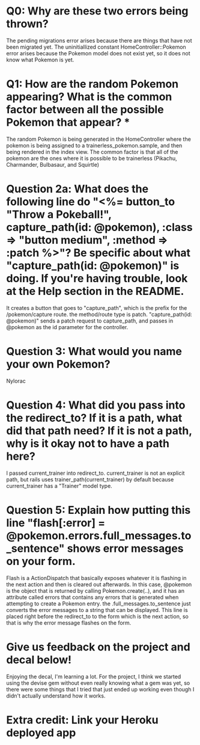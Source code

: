 # Q0: Why are these two errors being thrown?
The pending migrations error arises because there are things that have not been migrated yet.
The uninitiallized constant HomeController::Pokemon error arises because the Pokemon model does not exist yet, so it does not know what Pokemon is yet.

# Q1: How are the random Pokemon appearing? What is the common factor between all the possible Pokemon that appear? *
The random Pokemon is being generated in the HomeController where the pokemon is being assigned to a trainerless_pokemon.sample, and then being rendered in the index view. The common factor is that all of the pokemon are the ones where it is possible to be trainerless (Pikachu, Charmander, Bulbasaur, and Squirtle)

# Question 2a: What does the following line do "<%= button_to "Throw a Pokeball!", capture_path(id: @pokemon), :class => "button medium", :method => :patch %>"? Be specific about what "capture_path(id: @pokemon)" is doing. If you're having trouble, look at the Help section in the README.
It creates a button that goes to "capture_path", which is the prefix for the /pokemon/capture route. the method/route type is patch. "capture_path(id: @pokemon)" sends a patch request to capture_path, and passes in @pokemon as the id parameter for the controller.

# Question 3: What would you name your own Pokemon?
Nylorac

# Question 4: What did you pass into the redirect_to? If it is a path, what did that path need? If it is not a path, why is it okay not to have a path here?
I passed current_trainer into redirect_to. current_trainer is not an explicit path, but rails uses trainer_path(current_trainer) by default because current_trainer has a "Trainer" model type.

# Question 5: Explain how putting this line "flash[:error] = @pokemon.errors.full_messages.to_sentence" shows error messages on your form.
Flash is a ActionDispatch that basically exposes whatever it is flashing in the next action and then is cleared out afterwards. In this case, @pokemon is the object that is returned by calling Pokemon.create(..), and it has an attribute called errors that contains any errors that is generated when attempting to create a Pokemon entry. the .full_messages.to_sentence just converts the error messages to a string that can be displayed. This line is placed right before the redirect_to to the form which is the next action, so that is why the error message flashes on the form.

# Give us feedback on the project and decal below!
Enjoying the decal, I'm learning a lot. For the project, I think we started using the devise gem without even really knowing what a gem was yet, so there were some things that I tried that just ended up working even though I didn't actually understand how it works.

# Extra credit: Link your Heroku deployed app
